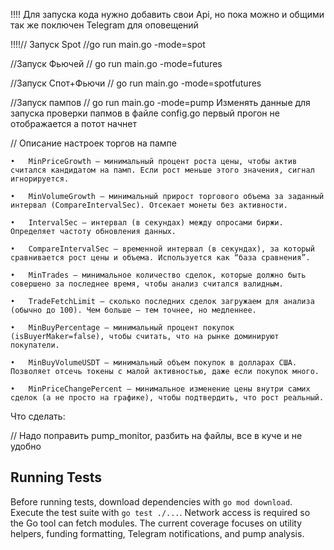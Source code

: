  !!!! Для запуска кода нужно добавить свои Api, но пока можно и общими так же поключен Telegram для оповещений
 
 
 !!!!// Запуск  Spot
//go run main.go -mode=spot

//Запуск Фьючей 
// go run main.go -mode=futures

//Запуск Спот+Фьючи
// go run main.go -mode=spotfutures

//Запуск пампов
// go run main.go -mode=pump
Изменять данные  для запуска проверки папмов в файле config.go первый прогон не отображается а потот начнет

// Описание настроек торгов на пампе

	•	MinPriceGrowth — минимальный процент роста цены, чтобы актив считался кандидатом на памп. Если рост меньше этого значения, сигнал игнорируется.

	•	MinVolumeGrowth — минимальный прирост торгового объема за заданный интервал (CompareIntervalSec). Отсекает монеты без активности.
	
    •	IntervalSec — интервал (в секундах) между опросами биржи. Определяет частоту обновления данных.
	
    •	CompareIntervalSec — временной интервал (в секундах), за который сравнивается рост цены и объема. Используется как “база сравнения”.
	
    •	MinTrades — минимальное количество сделок, которые должно быть совершено за последнее время, чтобы анализ считался валидным.
	
    •	TradeFetchLimit — сколько последних сделок загружаем для анализа (обычно до 100). Чем больше — тем точнее, но медленнее.
	
    •	MinBuyPercentage — минимальный процент покупок (isBuyerMaker=false), чтобы считать, что на рынке доминируют покупатели.
	
    •	MinBuyVolumeUSDT — минимальный объем покупок в долларах США. Позволяет отсечь токены с малой активностью, даже если покупок много.
	
    •	MinPriceChangePercent — минимальное изменение цены внутри самих сделок (а не просто на графике), чтобы подтвердить, что рост реальный.

Что сделать:

// Надо поправить pump_monitor, разбить на файлы, все в куче и не удобно
## Running Tests

Before running tests, download dependencies with `go mod download`.
Execute the test suite with `go test ./...`. Network access is required so the Go tool can fetch modules.
The current coverage focuses on utility helpers, funding formatting, Telegram notifications, and pump analysis.
